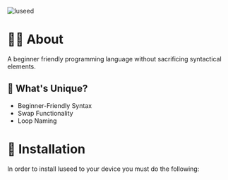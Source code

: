 ![luseed](https://github.com/magniefique/luseed/assets/132038523/b5ffd038-1c62-471f-a3f3-9e0294cb0f8f)
# 👨‍💻 About
A beginner friendly programming language without sacrificing syntactical elements.

## 🤔 What's Unique?
- Beginner-Friendly Syntax
- Swap Functionality
- Loop Naming

# 📩 Installation
In order to install luseed to your device you must do the following:
